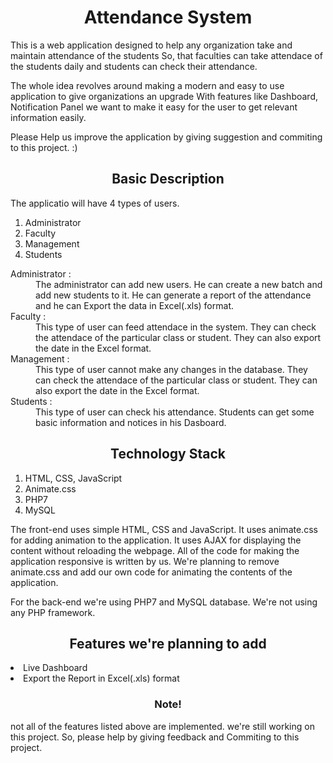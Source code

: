 <h1><center>Attendance System</center></h1>


This is a web application designed to help any organization take and maintain attendance of the students
So, that faculties can take attendace of the students daily and students can check their attendance.

The whole idea revolves around making a modern and easy to use application to give organizations an upgrade
With features like Dashboard, Notification Panel we want to make it easy for the user to get relevant information easily.

Please Help us improve the application by giving suggestion and commiting to this project. :)


<h2><center>Basic Description</center></h2>

The applicatio will have 4 types of users.
<ol>
<li> Administrator
<li> Faculty
<li> Management
<li> Students
</ol>

<dl>
<dt>Administrator : </dt>
	<dd>The administrator can add new users. He can create a new batch and add new students to it. He can generate a report of the attendance and he can Export the data in Excel(.xls) format.</dd>
<dt>Faculty : </dt>
	<dd>This type of user can feed attendace in the system. They can check the attendace of the particular class or student. They can also export the date in the Excel format.</dd>
<dt>Management : </dt>
	<dd>This type of user cannot make any changes in the database. They can check the attendace of the particular class or student. They can also export the date in the Excel format.</dd>
<dt>Students : </dt>
	<dd>This type of user can check his attendance. Students can get some basic information and notices in his Dasboard.</dd>
</dl>

<h2><center>Technology Stack</center></h2>

<ol>
<li> HTML, CSS, JavaScript
<li> Animate.css
<li> PHP7
<li> MySQL
</ol>


The front-end uses simple HTML, CSS and JavaScript. It uses animate.css for adding animation to the application.
It uses AJAX for displaying the content without reloading the webpage.
All of the code for making the application responsive is written by us.
We're planning to remove animate.css and add our own code for animating the contents of the application.

For the back-end we're using PHP7 and MySQL database.
We're not using any PHP framework.

<h2><center>Features we're planning to add</center></h2>

<li>Live Dashboard
<li>Export the Report in Excel(.xls) format

<h3><center>Note!</center></h3>
not all of the features listed above are implemented. we're still working on this project. So, please help by giving feedback and Commiting to this project.
